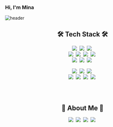 ### Hi, I'm Mina

![header](https://capsule-render.vercel.app/api?type=waving&color=212121&height=200&section=header&text=OH%20MINA&fontSize=70&fontColor=ffc400&fontAlign=77&fontAlignY=35&desc=Publisher_Frontend&descAlign=84&descAlignY=55)

<h2 align="center">🛠 Tech Stack 🛠</h2>
<p align="center">
  <img src="https://img.shields.io/badge/HTML5-E34F26?style=flat&logo=HTML5&logoColor=white"></a>&nbsp
  <img src="https://img.shields.io/badge/CSS3-1572B6?style=flat&logo=CSS3&logoColor=white"></a>&nbsp 
  <img src="https://img.shields.io/badge/Figma-F24E1E?style=flat&logo=Figma&logoColor=white"></a>&nbsp 
  <br>
  <img src="https://img.shields.io/badge/Javascript-ffb13b?style=flat&logo=javascript&logoColor=white"/></a>&nbsp 
  <img src="https://img.shields.io/badge/jQuery-0769AD?style=flat&logo=jQuery&logoColor=white"></a>&nbsp
  <img src="https://img.shields.io/badge/React-61DAFB?style=flat&logo=React&logoColor=white"></a>&nbsp
  <img src="https://img.shields.io/badge/Vue.js-4FC08D?style=flat&logo=Vue.js&logoColor=white"></a>&nbsp
  <br>
  <img src="https://img.shields.io/badge/GitHub-181717?style=flat&logo=GitHub&logoColor=white"></a>&nbsp 
  <img src="https://img.shields.io/badge/GitLab-FC6D26?style=flat&logo=GitLab&logoColor=white"></a>&nbsp
  <img src="https://img.shields.io/badge/Git-F05032?style=flat&logo=Git&logoColor=white"></a>&nbsp
  <br>
  <br>
  <img src="https://img.shields.io/badge/Illustrator-FF9A00?style=flat&logo=Adobe Illustrator&logoColor=white"></a>&nbsp 
  <img src="https://img.shields.io/badge/Photoshop-31A8FF?style=flat&logo=Adobe Photoshop&logoColor=white"></a>&nbsp
  <img src="https://img.shields.io/badge/XD-FF61F6?style=flat&logo=Adobe XD&logoColor=white"></a>&nbsp
  <br>
  <img src="https://img.shields.io/badge/Dreamweaver-0ABF53?style=flat&logo=Adobe Dreamweaver&logoColor=white"></a>&nbsp
  <img src="https://img.shields.io/badge/InDesign-FF3366?style=flat&logo=Adobe InDesign&logoColor=white"></a>&nbsp
  <img src="https://img.shields.io/badge/Premiere Pro-9999FF?style=flat&logo=Adobe Premiere Pro&logoColor=white"></a>&nbsp
  <img src="https://img.shields.io/badge/After Effects-5A45FF?style=flat&logo=Adobe After Effects&logoColor=white"></a>&nbsp
</p>

<br>
<br>

<h2 align="center">🌻 About Me 🌻</h2>
<p align="center">
  <img src="https://img.shields.io/badge/Tistory-E94F20?style=flat&logo=Tistory&logoColor=white"></a>&nbsp 
  <img src="https://img.shields.io/badge/Notion-FFFFFF?style=flat&logo=Notion&logoColor=black"></a>&nbsp
  <a href="https://alsdk9879.github.io/dothome21/"><img src="https://img.shields.io/badge/Portfolio-FF9E0F?style=flat&logo=AirPlay Video&logoColor=black"></a>&nbsp
  <img src="https://img.shields.io/badge/Gmail-EA4335?style=flat&logo=Gmail&logoColor=white"></a>&nbsp
</p>

<!--
**alsdk9879/alsdk9879** is a ✨ _special_ ✨ repository because its `README.md` (this file) appears on your GitHub profile.

Here are some ideas to get you started:

- 🔭 I’m currently working on ...
- 🌱 I’m currently learning ...
- 👯 I’m looking to collaborate on ...
- 🤔 I’m looking for help with ...
- 💬 Ask me about ...
- 📫 How to reach me: ...
- 😄 Pronouns: ...
- ⚡ Fun fact: ...
-->


